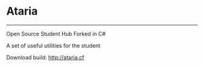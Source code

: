 # Ataria
---------------------------
Open Source Student Hub
Forked in C#

A set of useful utilities for the student

Download build: http://ataria.cf
